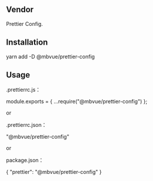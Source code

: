 ## Vendor
Prettier Config.

## Installation
yarn add -D @mbvue/prettier-config

## Usage
.prettierrc.js：

module.exports = {
  ...require("@mbvue/prettier-config")
};

or

.prettierrc.json：

"@mbvue/prettier-config"

or

package.json：

{
  "prettier": "@mbvue/prettier-config"
}
